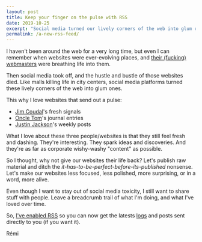 ```yaml
---
layout: post
title: Keep your finger on the pulse with RSS
date: 2019-10-25
excerpt: "Social media turned our lively corners of the web into glum ones. Let's breath life back into them with fresh signals."
permalink: /a-new-rss-feed/
---
```


I haven't been around the web for a very long time, but even I can remember when websites were ever-evolving places, and [their (fucking) webmasters](https://justinjackson.ca/webmaster/) were breathing life into them.

Then social media took off, and the hustle and bustle of those websites died. Like malls killing life in city centers, social media platforms turned these lively corners of the web into glum ones.

This why I love websites that send out a pulse:
- [Jim Coudal](https://www.coudal.com/)'s fresh signals
- [Oncle Tom](https://oncletom.io/categories/journal/)'s journal entries
- [Justin Jackson](https://justinjackson.ca)'s weekly posts

What I love about these three people/websites is that they still feel fresh and dashing. They're interesting. They spark ideas and discoveries. And they're as far as corporate wishy-washy "content" as possible.

So I thought, why not give our websites their life back? Let's publish raw material and ditch the *it-has-to-be-perfect-before-its-published* nonsense. Let's make our websites less focused, less polished, more surprising, or in a word, more alive.

Even though I want to stay out of social media toxicity, I still want to share stuff with people. Leave a breadcrumb trail of what I'm doing, and what I've loved over time.

So, [I've enabled RSS]({{site.baseurl}}/feed.xml) so you can now get the latests [logs]({{site.baseurl}}/logs) and posts sent directly to you (if you want it).

Rémi

